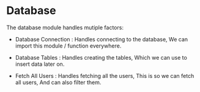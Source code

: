 # Database

The database module handles mutiple factors:

- Database Connection : Handles connecting to the database, We can import this module / function everywhere.

- Database Tables : Handles creating the tables, Which we can use to insert data later on.

- Fetch All Users : Handles fetching all the users, This is so we can fetch all users, And can also filter them.